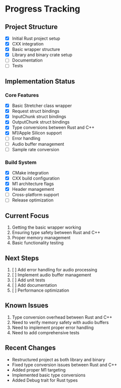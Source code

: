 # Progress Tracking

## Project Structure
- [x] Initial Rust project setup
- [x] CXX integration
- [x] Basic wrapper structure
- [x] Library and binary crate setup
- [ ] Documentation
- [ ] Tests

## Implementation Status
### Core Features
- [x] Basic Stretcher class wrapper
- [x] Request struct bindings
- [x] InputChunk struct bindings
- [x] OutputChunk struct bindings
- [x] Type conversions between Rust and C++
- [x] M1/Apple Silicon support
- [ ] Error handling
- [ ] Audio buffer management
- [ ] Sample rate conversion

### Build System
- [x] CMake integration
- [x] CXX build configuration
- [x] M1 architecture flags
- [x] Header management
- [ ] Cross-platform support
- [ ] Release optimization

## Current Focus
1. Getting the basic wrapper working
2. Ensuring type safety between Rust and C++
3. Proper memory management
4. Basic functionality testing

## Next Steps
1. [ ] Add error handling for audio processing
2. [ ] Implement audio buffer management
3. [ ] Add unit tests
4. [ ] Add documentation
5. [ ] Performance optimization

## Known Issues
1. Type conversion overhead between Rust and C++
2. Need to verify memory safety with audio buffers
3. Need to implement proper error handling
4. Need to add comprehensive tests

## Recent Changes
- Restructured project as both library and binary
- Fixed type conversion issues between Rust and C++
- Added proper M1 targeting
- Implemented basic type conversions
- Added Debug trait for Rust types 